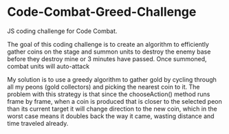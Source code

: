 Code-Combat-Greed-Challenge
===========================

JS coding challenge for Code Combat.

The goal of this coding challenge is to create an algorithm to efficiently gather coins on the stage and summon units to destroy the enemy base before they destroy mine or 3 minutes have passed. Once summoned, combat units will auto-attack 

My solution is to use a greedy algorithm to gather gold by cycling through all my peons (gold collectors) and picking the nearest coin to it. The problem with this strategy is that since the chooseAction() method runs frame by frame, when a coin is produced that is closer to the selected peon than its current target it will change direction to the new coin, which in the worst case means it doubles back the way it came, wasting distance and time traveled already.
